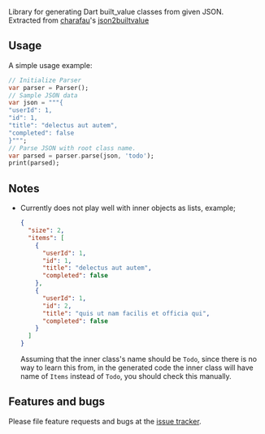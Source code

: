 Library for generating Dart built_value classes from given JSON.  
Extracted from [charafau](https://github.com/charafau)'s [json2builtvalue](https://github.com/charafau/json2builtvalue)

## Usage

A simple usage example:

```dart
// Initialize Parser
var parser = Parser(); 
// Sample JSON data
var json = """{
"userId": 1,
"id": 1,
"title": "delectus aut autem",
"completed": false
}""";
// Parse JSON with root class name.
var parsed = parser.parse(json, 'todo');
print(parsed);
```

## Notes

* Currently does not play well with inner objects as lists, example;

  ```json
  {
    "size": 2,
    "items": [
      {
        "userId": 1,
        "id": 1,
        "title": "delectus aut autem",
        "completed": false
      },
      {
        "userId": 1,
        "id": 2,
        "title": "quis ut nam facilis et officia qui",
        "completed": false
      }
    ]
  }
  ```
  Assuming that the inner class's name should be `Todo`, since there is no way to learn this from, in the generated code the inner class will have name of `Items` instead of `Todo`, you should check this manually.

## Features and bugs

Please file feature requests and bugs at the [issue tracker][tracker].

[tracker]: https://github.com/glacion/libjson2builtvalue/issues
